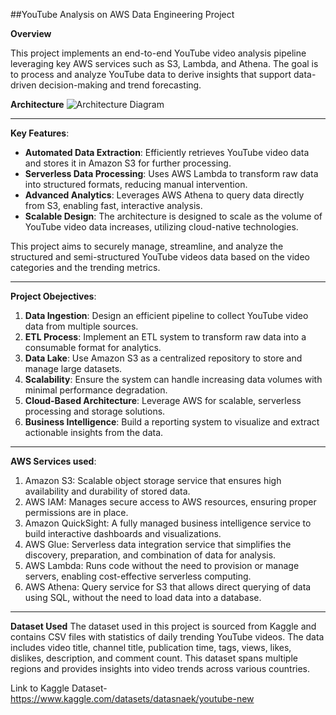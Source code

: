 ##YouTube Analysis on AWS Data Engineering Project

**Overview**

This project implements an end-to-end YouTube video analysis pipeline leveraging key AWS services such as S3, Lambda, and Athena. The goal is to process and analyze YouTube data to derive insights that support data-driven decision-making and trend forecasting.

**Architecture**
![Architecture Diagram](https://github.com/rohankodavalla/Youtube-Analysis-AWS/latest_branch/architecture.jpeg)

-------------------------------------------------------------------------------------------------------------------------------------------------

**Key Features**:
- **Automated Data Extraction**: Efficiently retrieves YouTube video data and stores it in Amazon S3 for further processing.
- **Serverless Data Processing**: Uses AWS Lambda to transform raw data into structured formats, reducing manual intervention.
- **Advanced Analytics**: Leverages AWS Athena to query data directly from S3, enabling fast, interactive analysis.
- **Scalable Design**: The architecture is designed to scale as the volume of YouTube video data increases, utilizing cloud-native technologies.

This project aims to securely manage, streamline, and analyze the structured and semi-structured YouTube videos data based on the video categories and the trending metrics.

-------------------------------------------------------------------------------------------------------------------------------------------------

**Project Obejectives**:
1. **Data Ingestion**: Design an efficient pipeline to collect YouTube video data from multiple sources.
2. **ETL Process**: Implement an ETL system to transform raw data into a consumable format for analytics.
3. **Data Lake**: Use Amazon S3 as a centralized repository to store and manage large datasets.
4. **Scalability**: Ensure the system can handle increasing data volumes with minimal performance degradation.
5. **Cloud-Based Architecture**: Leverage AWS for scalable, serverless processing and storage solutions.
6. **Business Intelligence**: Build a reporting system to visualize and extract actionable insights from the data.

-------------------------------------------------------------------------------------------------------------------------------------------------

**AWS Services used**:
1. Amazon S3: Scalable object storage service that ensures high availability and durability of stored data.
2. AWS IAM: Manages secure access to AWS resources, ensuring proper permissions are in place.
3. Amazon QuickSight: A fully managed business intelligence service to build interactive dashboards and visualizations.
4. AWS Glue: Serverless data integration service that simplifies the discovery, preparation, and combination of data for analysis.
5. AWS Lambda: Runs code without the need to provision or manage servers, enabling cost-effective serverless computing.
6. AWS Athena: Query service for S3 that allows direct querying of data using SQL, without the need to load data into a database.

-------------------------------------------------------------------------------------------------------------------------------------------------

**Dataset Used**
The dataset used in this project is sourced from Kaggle and contains CSV files with statistics of daily trending YouTube videos. The data includes video title, channel title, publication time, tags, views, likes, dislikes, description, and comment count. This dataset spans multiple regions and provides insights into video trends across various countries.

Link to Kaggle Dataset-
https://www.kaggle.com/datasets/datasnaek/youtube-new

